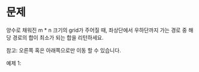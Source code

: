 # 문제
양수로 채워진 m * n 크기의 grid가 주어질 때, 좌상단에서 우하단까지 가는 경로 중 해당 경로의 합이 최소가 되는
합을 리턴하세요.

참고: 오른쪽 혹은 아래쪽으로만 이동 할 수 있습니다. 

예제 1:

